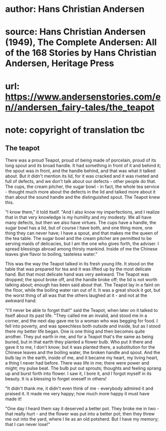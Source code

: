 # author: Hans Christian Andersen
# source: Hans Christian Andersen (1949), The Complete Andersen: All of the 168 Stories by Hans Christian Andersen, Heritage Press
# url: https://www.andersenstories.com/en//andersen_fairy-tales/the_teapot
# note: copyright of translation tbc

## The teapot 

There was a proud Teapot, proud of being made of porcelain, proud of its
long spout and its broad handle. It had something in front of it and
behind it; the spout was in front, and the handle behind, and that was
what it talked about. But it didn't mention its lid, for it was cracked
and it was riveted and full of defects, and we don't talk about our
defects - other people do that. The cups, the cream pitcher, the sugar
bowl - in fact, the whole tea service - thought much more about the
defects in the lid and talked more about it than about the sound handle
and the distinguished spout. The Teapot knew this.

"I know them," it told itself. "And I also know my imperfections, and
I realize that in that very knowledge is my humility and my modesty. We
all have many defects, but then we also have virtues. The cups have a
handle, the sugar bowl has a lid, but of course I have both, and one
thing more, one thing they can never have; I have a spout, and that
makes me the queen of the tea table. The sugar bowl and the cream
pitcher are permitted to be serving maids of delicacies, but I am the
one who gives forth, the adviser. I spread blessings abroad among
thirsty mankind. Inside of me the Chinese leaves give flavor to boiling,
tasteless water."

This was the way the Teapot talked in its fresh young life. It stood on
the table that was prepared for tea and it was lifted up by the most
delicate hand. But that most delicate hand was very awkward. The Teapot
was dropped; the spout broke off, and the handle broke off; the lid is
not worth talking about; enough has been said about that. The Teapot lay
in a faint on the floor, while the boiling water ran out of it. It was a
great shock it got, but the worst thing of all was that the others
laughed at it - and not at the awkward hand.

"I'll never be able to forget that!" said the Teapot, when later on
it talked to itself about its past life. "They called me an invalid,
and stood me in a corner, and the next day gave me to a woman who was
begging for food. I fell into poverty, and was speechless both outside
and inside, but as I stood there my better life began. One is one thing
and then becomes quite another. They put earth in me, and for a Teapot
that's the same as being buried, but in that earth they planted a
flower bulb. Who put it there and gave it to me, I don't know; but it
was planted there, a substitution for the Chinese leaves and the boiling
water, the broken handle and spout. And the bulb lay in the earth,
inside of me, and it became my heart, my living heart, a thing I never
had before. There was life in me; there were power and might; my pulse
beat. The bulb put out sprouts; thoughts and feeling sprang up and burst
forth into flower. I saw it, I bore it, and I forgot myself in its
beauty. It is a blessing to forget oneself in others!

"It didn't thank me, it didn't even think of me - everybody admired
it and praised it. It made me very happy; how much more happy it must
have made it!

"One day I heard them say it deserved a better pot. They broke me in
two - that really hurt - and the flower was put into a better pot; then
they threw me out into the yard, where I lie as an old potsherd. But I
have my memory; that I can never lose!"
